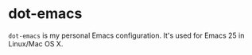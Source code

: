 dot-emacs
==========

```dot-emacs``` is my personal Emacs configuration. It's used for Emacs 25 in Linux/Mac OS X.

